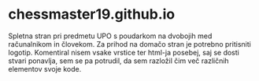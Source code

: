 # chessmaster19.github.io
Spletna stran pri predmetu UPO s poudarkom na dvobojih med računalnikom in človekom. Za prihod na domačo stran je potrebno pritisniti logotip. Komentiral nisem vsake vrstice ter html-ja posebej, saj se dosti stvari ponavlja, sem se pa potrudil, da sem razložil čim več različnih elementov svoje kode.
